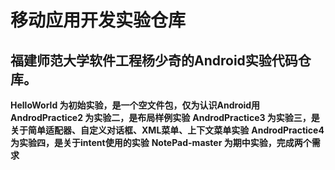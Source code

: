# 移动应用开发实验仓库
## 福建师范大学软件工程杨少奇的Android实验代码仓库。
**HelloWorld 为初始实验，是一个空文件包，仅为认识Android用**
**AndrodPractice2 为实验二，是布局样例实验**
**AndrodPractice3 为实验三，是关于简单适配器、自定义对话框、XML菜单、上下文菜单实验**
**AndrodPractice4 为实验四，是关于intent使用的实验**
**NotePad-master 为期中实验，完成两个需求**

